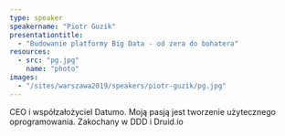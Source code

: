 ```yaml
---
type: speaker
speakername: "Piotr Guzik"
presentationtitle:
  - "Budowanie platformy Big Data - od zera do bohatera"
resources:
  - src: "pg.jpg"
    name: "photo"
images:
  - "/sites/warszawa2019/speakers/piotr-guzik/pg.jpg"
---
```

CEO i współzałożyciel Datumo. Moją pasją jest tworzenie
 użytecznego oprogramowania. Zakochany w DDD i Druid.io
